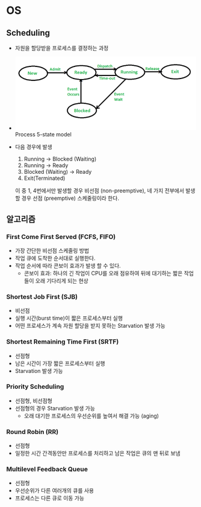 # OS

## Scheduling

- 자원을 할당받을 프로세스를 결정하는 과정
- ![process_5-state](./5state.png)
Process 5-state model
- 다음 경우에 발생
  1. Running -> Blocked (Waiting)
  2. Running -> Ready
  3. Blocked (Waiting) -> Ready
  4. Exit(Terminated)

  이 중 1, 4번에서만 발생할 경우 비선점 (non-preemptive), 네 가지 전부에서 발생할 경우 선점 (preemptive) 스케줄링이라 한다.

## 알고리즘

### First Come First Served (FCFS, FIFO)

- 가장 간단한 비선점 스케줄링 방법
- 작업 큐에 도착한 순서대로 실행한다.
- 작업 순서에 따라 콘보이 효과가 발생 할 수 있다.
  - 콘보이 효과: 하나의 긴 작업이 CPU를 오래 점유하여 뒤에 대기하는 짧은 작업들이 오래 기다리게 되는 현상

### Shortest Job First (SJB)

- 비선점
- 실행 시간(burst time)이 짧은 프로세스부터 실행
- 어떤 프로세스가 계속 자원 할당을 받지 못하는 Starvation 발생 가능

### Shortest Remaining Time First (SRTF)

- 선점형
- 남은 시간이 가장 짧은 프로세스부터 실행
- Starvation 발생 가능

### Priority Scheduling

- 선점형, 비선점형
- 선점형의 경우 Starvation 발생 가능
  - 오래 대기한 프로세스의 우선순위를 높여서 해결 가능 (aging)

### Round Robin (RR)

- 선점형
- 일정한 시간 간격동안만 프로세스를 처리하고 남은 작업은 큐의 맨 뒤로 보냄

### Multilevel Feedback Queue

- 선점형
- 우선순위가 다른 여러개의 큐를 사용
- 프로세스는 다른 큐로 이동 가능

